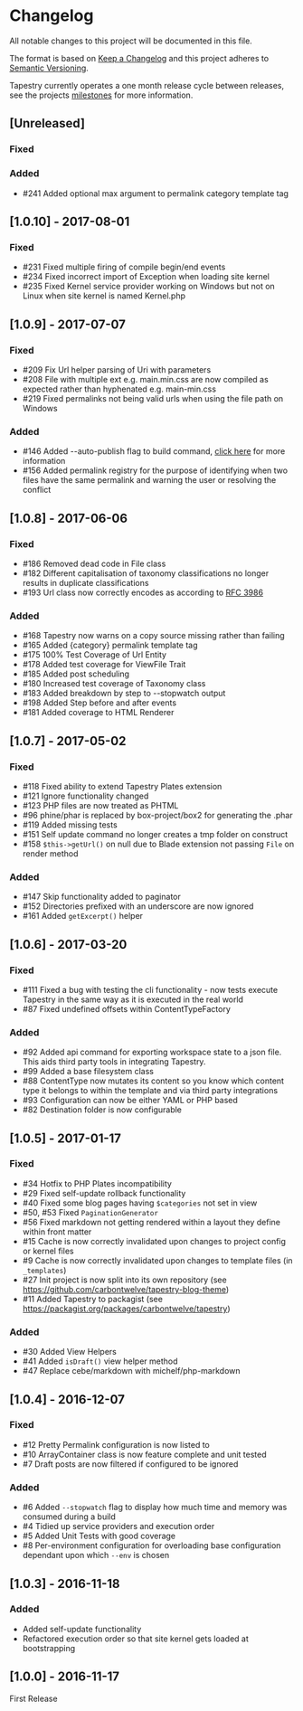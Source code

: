 # Changelog
All notable changes to this project will be documented in this file.

The format is based on [Keep a Changelog](http://keepachangelog.com/en/1.0.0/)
and this project adheres to [Semantic Versioning](http://semver.org/spec/v2.0.0.html).

Tapestry currently operates a one month release cycle between releases, see the projects [milestones](https://github.com/tapestry-cloud/tapestry/milestones) for more information.

## [Unreleased]

### Fixed

### Added
- #241 Added optional max argument to permalink category template tag 

## [1.0.10] - 2017-08-01
### Fixed
- #231 Fixed multiple firing of compile begin/end events
- #234 Fixed incorrect import of Exception when loading site kernel
- #235 Fixed Kernel service provider working on Windows but not on Linux when site kernel is named Kernel.php

## [1.0.9] - 2017-07-07
### Fixed
- #209 Fix Url helper parsing of Uri with parameters
- #208 File with multiple ext e.g. main.min.css are now compiled as expected rather than hyphenated e.g. main-min.css
- #219 Fixed permalinks not being valid urls when using the file path on Windows

### Added
- #146 Added --auto-publish flag to build command, [click here](https://www.tapestry.cloud/documentation/commands/#build-command) for more information
- #156 Added permalink registry for the purpose of identifying when two files have the same permalink and warning the user or resolving the conflict

## [1.0.8] - 2017-06-06
### Fixed
- #186 Removed dead code in File class
- #182 Different capitalisation of taxonomy classifications no longer results in duplicate classifications
- #193 Url class now correctly encodes as according to [RFC 3986](http://www.faqs.org/rfcs/rfc3986.html) 

### Added
- #168 Tapestry now warns on a copy source missing rather than failing
- #165 Added {category} permalink template tag
- #175 100% Test Coverage of Url Entity
- #178 Added test coverage for ViewFile Trait
- #185 Added post scheduling
- #180 Increased test coverage of Taxonomy class
- #183 Added breakdown by step to --stopwatch output
- #198 Added Step before and after events
- #181 Added coverage to HTML Renderer

## [1.0.7] - 2017-05-02
### Fixed
- #118 Fixed ability to extend Tapestry Plates extension
- #121 Ignore functionality changed
- #123 PHP files are now treated as PHTML
- #96 phine/phar is replaced by box-project/box2 for generating the .phar
- #119 Added missing tests
- #151 Self update command no longer creates a tmp folder on construct
- #158 `$this->getUrl()` on null due to Blade extension not passing `File` on render method

### Added
- #147 Skip functionality added to paginator 
- #152 Directories prefixed with an underscore are now ignored
- #161 Added `getExcerpt()` helper

## [1.0.6] - 2017-03-20
### Fixed
- #111 Fixed a bug with testing the cli functionality - now tests execute Tapestry in the same way as it is executed in the real world
- #87 Fixed undefined offsets within ContentTypeFactory

### Added
- #92 Added api command for exporting workspace state to a json file. This aids third party tools in integrating Tapestry.
- #99 Added a base filesystem class
- #88 ContentType now mutates its content so you know which content type it belongs to within the template and via third party integrations
- #93 Configuration can now be either YAML or PHP based
- #82 Destination folder is now configurable

## [1.0.5] - 2017-01-17

### Fixed
- #34 Hotfix to PHP Plates incompatibility
- #29 Fixed self-update rollback functionality
- #40 Fixed some blog pages having `$categories` not set in view
- #50, #53 Fixed `PaginationGenerator`
- #56 Fixed markdown not getting rendered within a layout they define within front matter
- #15 Cache is now correctly invalidated upon changes to project config or kernel files
- #9 Cache is now correctly invalidated upon changes to template files (in `_templates`)
- #27 Init project is now split into its own repository (see https://github.com/carbontwelve/tapestry-blog-theme)
- #11 Added Tapestry to packagist (see https://packagist.org/packages/carbontwelve/tapestry)

### Added
- #30 Added View Helpers
- #41 Added `isDraft()` view helper method
- #47 Replace cebe/markdown with michelf/php-markdown

## [1.0.4] - 2016-12-07

### Fixed
- #12 Pretty Permalink configuration is now listed to
- #10 ArrayContainer class is now feature complete and unit tested
- #7 Draft posts are now filtered if configured to be ignored

### Added
- #6 Added `--stopwatch` flag to display how much time and memory was consumed during a build
- #4 Tidied up service providers and execution order
- #5 Added Unit Tests with good coverage
- #8 Per-environment configuration for overloading base configuration dependant upon which `--env` is chosen

## [1.0.3] - 2016-11-18

### Added
- Added self-update functionality
- Refactored execution order so that site kernel gets loaded at bootstrapping

## [1.0.0] - 2016-11-17
First Release